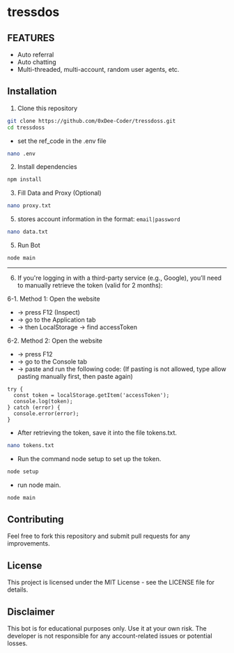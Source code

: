 # tressdos

## FEATURES
- Auto referral
- Auto chatting
- Multi-threaded, multi-account, random user agents, etc.

## Installation

1. Clone this repository

```bash
git clone https://github.com/0xDee-Coder/tressdoss.git
cd tressdoss
```
- set the ref_code in the .env file
```bash
nano .env
```
2. Install dependencies
```bash
npm install
```
3. Fill Data and Proxy (Optional)

```bash
nano proxy.txt
```
5. stores account information in the format: `email|password`
```bash
nano data.txt
```
5. Run Bot
```bash
node main
```
-----------------------------------------------------------------

6. If you're logging in with a third-party service (e.g., Google), you’ll need to manually retrieve the token (valid for 2 months):

6-1. Method 1: Open the website 
- → press F12 (Inspect) 
- → go to the Application tab 
- → then LocalStorage → find accessToken

6-2. Method 2: Open the website 
- → press F12 
- → go to the Console tab 
- → paste and run the following code:
(If pasting is not allowed, type allow pasting manually first, then paste again)
```
try {
  const token = localStorage.getItem('accessToken');
  console.log(token); 
} catch (error) {
  console.error(error);
}
```
- After retrieving the token, save it into the file tokens.txt.
```bash
nano tokens.txt
```

- Run the command node setup to set up the token.
```bash
node setup
```
- run node main.
```bash
node main
```


## Contributing

Feel free to fork this repository and submit pull requests for any improvements.

## License

This project is licensed under the MIT License - see the LICENSE file for details.

## Disclaimer

This bot is for educational purposes only. Use it at your own risk. The developer is not responsible for any account-related issues or potential losses.
